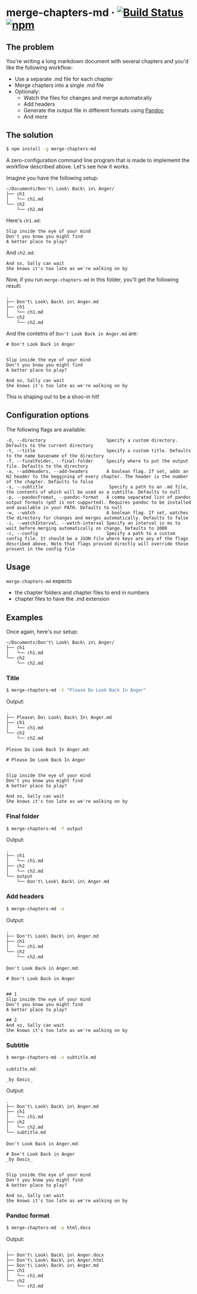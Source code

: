 # merge-chapters-md &middot; [![Build Status](https://travis-ci.org/danplisetsky/merge-chapters-md.svg?branch=master)](https://travis-ci.org/danplisetsky/merge-chapters-md) [![npm](https://img.shields.io/npm/v/merge-chapters-md.svg)](https://www.npmjs.com/package/merge-chapters-md)

## The problem

You're writing a long markdown document with several chapters and you'd like the following workflow:

- Use a separate .md file for each chapter
- Merge chapters into a single .md file
- Optionaly:
  - Watch the files for changes and merge automatically
  - Add headers
  - Generate the output file in different formats using [Pandoc](https://pandoc.org/)
  - And more

## The solution

```bash
$ npm install -g merge-chapters-md
```

A zero-configuration command line program that is made to implememt the workflow described above. Let's see how it works.

Imagine you have the following setup:

```
~/Documents/Don't\ Look\ Back\ in\ Anger/
├── ch1
│   └── ch1.md
└── ch2
    └── ch2.md
```

Here's `ch1.md`:

```
Slip inside the eye of your mind
Don't you know you might find
A better place to play?
```

And `ch2.md`:

```
And so, Sally can wait
She knows it's too late as we're walking on by
```

Now, if you run `merge-chapters-md` in this folder, you'll get the following result:

```
.
├── Don't\ Look\ Back\ in\ Anger.md
├── ch1
│   └── ch1.md
└── ch2
    └── ch2.md
```

And the contetns of `Don't Look Back in Anger.md` are:

```
# Don't Look Back in Anger


Slip inside the eye of your mind
Don't you know you might find
A better place to play?

And so, Sally can wait
She knows it's too late as we're walking on by
```

This is shaping out to be a shoo-in hit!

## Configuration options

The following flags are available:

```
-d, --directory                       Specify a custom directory. Defaults to the current directory
-t, --title                           Specify a custom title. Defaults to the name basename of the directory
-f, --finalFolder, --final-folder     Specify where to put the output file. Defaults to the directory
-a, --addHeaders, --add-headers       A boolean flag. If set, adds an H2 header to the beggining of every chapter. The header is the number of the chapter. Defaults to false
-s, --subtitle                         Specify a path to an .md file, the contents of which will be used as a subtitle. Defaults to null
-p, --pandocFromat, --pandoc-format   A comma separated list of pandoc output formats (pdf is not supported). Requires pandoc to be installed and available in your PATH. Defaults to null
-w, --watch                           A boolean flag. If set, watches the directory for changes and merges automatically. Defaults to false
-i, --watchInterval, --watch-interval Specify an interval in ms to wait before merging automatically on change. Defaults to 1000
-c, --config                          Specify a path to a custom config file. It should be a JSON file where keys are any of the flags described above. Note that flags provied directly will override those present in the config file
```

## Usage

`merge-chapters-md` expects

- the chapter folders and chapter files to end in numbers
- chapter files to have the .md extension

## Examples

Once again, here's our setup:

```
~/Documents/Don't\ Look\ Back\ in\ Anger/
├── ch1
│   └── ch1.md
└── ch2
    └── ch2.md
```

### Title

```bash
$ merge-chapters-md -t "Please Do Look Back In Anger"
```

Output:

```
.
├── Please\ Do\ Look\ Back\ In\ Anger.md
├── ch1
│   └── ch1.md
└── ch2
    └── ch2.md
```

`Please Do Look Back In Anger.md`:

```
# Please Do Look Back In Anger


Slip inside the eye of your mind
Don't you know you might find
A better place to play?

And so, Sally can wait
She knows it's too late as we're walking on by
```

### Final folder

```bash
$ merge-chapters-md -f output
```

Output:

```
.
├── ch1
│   └── ch1.md
├── ch2
│   └── ch2.md
└── output
    └── Don't\ Look\ Back\ in\ Anger.md
```

### Add headers

```bash
$ merge-chapters-md -a
```

Output:

```
.
├── Don't\ Look\ Back\ in\ Anger.md
├── ch1
│   └── ch1.md
└── ch2
    └── ch2.md
```

`Don't Look Back in Anger.md`:

```
# Don't Look Back in Anger


## 1
Slip inside the eye of your mind
Don't you know you might find
A better place to play?

## 2
And so, Sally can wait
She knows it's too late as we're walking on by
```

### Subtitle

```bash
$ merge-chapters-md -s subtitle.md
```

`subtitle.md`:

```
_by Oasis_
```

Output:

```
.
├── Don't\ Look\ Back\ in\ Anger.md
├── ch1
│   └── ch1.md
├── ch2
│   └── ch2.md
└── subtitle.md
```

`Don't Look Back in Anger.md`:

```
# Don't Look Back in Anger
_by Oasis_


Slip inside the eye of your mind
Don't you know you might find
A better place to play?

And so, Sally can wait
She knows it's too late as we're walking on by
```

### Pandoc format

```bash
$ merge-chapters-md -p html,docx
```

Output:

```
.
├── Don't\ Look\ Back\ in\ Anger.docx
├── Don't\ Look\ Back\ in\ Anger.html
├── Don't\ Look\ Back\ in\ Anger.md
├── ch1
│   └── ch1.md
└── ch2
    └── ch2.md
```
